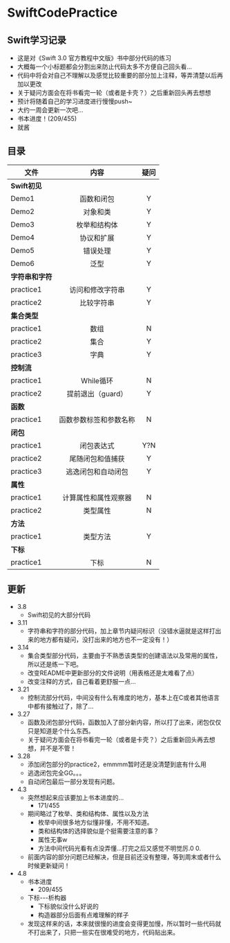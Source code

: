 # SwiftCodePractice
## Swift学习记录
- 这是对《Swift 3.0 官方教程中文版》书中部分代码的练习
- 大概每一个小标题都会分割出来防止代码太多不方便自己回头看...
- 代码中将会对自己不理解以及感觉比较重要的部分加上注释，等弄清楚以后再加以更改
- 关于疑问方面会在将书看完一轮（或者是卡壳？）之后重新回头再去想想
- 预计将随着自己的学习进度进行慢慢push~
- 大约一周会更新一次吧...
- 书本进度！(209/455)
- 就酱

## 目录
| 文件 | 内容 | 疑问 |
| ---|:--------:|:--------:|
|  **Swift初见**|||
|  Demo1|函数和闭包|Y|
|  Demo2|对象和类|Y|
|  Demo3|枚举和结构体|Y|
|  Demo4|协议和扩展|Y|
|  Demo5|错误处理|Y|
|  Demo6|泛型|Y|
|  **字符串和字符**|||
|  practice1|访问和修改字符串|Y|
|  practice2|比较字符串|Y|
|  **集合类型**|||
|  practice1|数组|N|
|  practice2|集合|Y|
|  practice3|字典|Y|
|  **控制流**|||w
|  practice1|While循环|N|
|  practice2|提前退出（guard）|Y|
|  **函数**|||
|  practice1|函数参数标签和参数名称|N|
|  **闭包**|||
|  practice1|闭包表达式|Y?N|
|  practice2|尾随闭包和值捕获|Y|
|  practice3|逃逸闭包和自动闭包|Y|
|  **属性**|||
|  practice1|计算属性和属性观察器|N|
|  practice2|类型属性|N|
|  **方法**|||
|  practice1|类型方法|Y|
|  **下标**|||
|  practice1|下标|N|



## 更新

- 3.8		
	- Swift初见的大部分代码
- 3.11
	- 字符串和字符的部分代码，加上章节内疑问标识（没错水逼就是这样打出来的地方都有疑问，没打出来的地方也不一定没有！）
- 3.14
	- 集合类型部分代码，主要由于不熟悉该类型的创建语法以及常用的属性，所以还是练一下吧。
	- 改变README中更新部分的文件说明（用表格还是太难看了点）
	- 改变注释的方式，自己看着更舒服一点...
- 3.21
	- 控制流部分代码，中间没有什么有难度的地方，基本上在C或者其他语言中都有接触过了，除了...
- 3.27
	- 函数及闭包部分代码，函数加入了部分新内容，所以打了出来，闭包仅仅只是知道是个什么东西。
	- 关于疑问方面会在将书看完一轮（或者是卡壳？）之后重新回头再去想想，并不是不管！
- 3.28
	- 添加闭包部分的practice2，emmmm暂时还是没清楚到底有什么用
	- 逃逸闭包完全GG。。。
	- 自动闭包最后一部分发现有问题。
- 4.3
	- 突然想起来应该要加上书本进度的...
	  - 171/455
	- 期间略过了枚举、类和结构体、属性以及方法
	  - 枚举中间很多地方似懂非懂，不用不知道。
	  - 类和结构体的选择貌似是个挺需要注意的事？
	  - 属性无事w
	  - 方法中间代码光看有点没弄懂...打完之后又感觉不明觉厉.0 0.
	- 前面内容的部分问题已经解决，但是目前还没有整理，等到周末或者什么时候更新疑问！
- 4.8
	- 书本进度
	  - 209/455
	- 下标---析构器
	  - 下标貌似没什么好说的
	  - 构造器部分后面有点难理解的样子
	- 发现这样来的话，本来就很慢的进度会变得更加慢，所以暂时一些代码就不打出来了，只把一些实在很难受的地方，代码贴出来。

